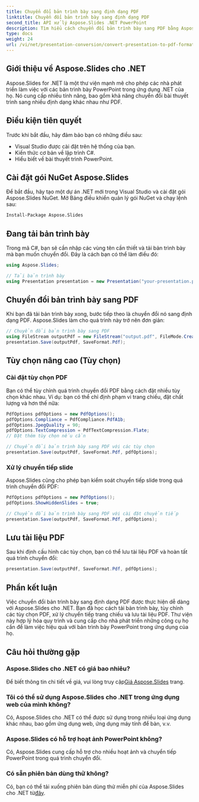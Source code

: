 ```yaml
---
title: Chuyển đổi bản trình bày sang định dạng PDF
linktitle: Chuyển đổi bản trình bày sang định dạng PDF
second_title: API xử lý Aspose.Slides .NET PowerPoint
description: Tìm hiểu cách chuyển đổi bản trình bày sang PDF bằng Aspose.Slides for .NET. Hướng dẫn từng bước với mã nguồn. Chuyển đổi hiệu quả và hiệu quả.
type: docs
weight: 24
url: /vi/net/presentation-conversion/convert-presentation-to-pdf-format/
---
```


## Giới thiệu về Aspose.Slides cho .NET

Aspose.Slides for .NET là một thư viện mạnh mẽ cho phép các nhà phát triển làm việc với các bản trình bày PowerPoint trong ứng dụng .NET của họ. Nó cung cấp nhiều tính năng, bao gồm khả năng chuyển đổi bài thuyết trình sang nhiều định dạng khác nhau như PDF.

## Điều kiện tiên quyết

Trước khi bắt đầu, hãy đảm bảo bạn có những điều sau:

- Visual Studio được cài đặt trên hệ thống của bạn.
- Kiến thức cơ bản về lập trình C#.
- Hiểu biết về bài thuyết trình PowerPoint.

## Cài đặt gói NuGet Aspose.Slides

Để bắt đầu, hãy tạo một dự án .NET mới trong Visual Studio và cài đặt gói Aspose.Slides NuGet. Mở Bảng điều khiển quản lý gói NuGet và chạy lệnh sau:

```bash
Install-Package Aspose.Slides
```

## Đang tải bản trình bày

Trong mã C#, bạn sẽ cần nhập các vùng tên cần thiết và tải bản trình bày mà bạn muốn chuyển đổi. Đây là cách bạn có thể làm điều đó:

```csharp
using Aspose.Slides;

// Tải bản trình bày
using Presentation presentation = new Presentation("your-presentation.pptx");
```

## Chuyển đổi bản trình bày sang PDF

Khi bạn đã tải bản trình bày xong, bước tiếp theo là chuyển đổi nó sang định dạng PDF. Aspose.Slides làm cho quá trình này trở nên đơn giản:

```csharp
// Chuyển đổi bản trình bày sang PDF
using FileStream outputPdf = new FileStream("output.pdf", FileMode.Create);
presentation.Save(outputPdf, SaveFormat.Pdf);
```

## Tùy chọn nâng cao (Tùy chọn)

### Cài đặt tùy chọn PDF

Bạn có thể tùy chỉnh quá trình chuyển đổi PDF bằng cách đặt nhiều tùy chọn khác nhau. Ví dụ: bạn có thể chỉ định phạm vi trang chiếu, đặt chất lượng và hơn thế nữa:

```csharp
PdfOptions pdfOptions = new PdfOptions();
pdfOptions.Compliance = PdfCompliance.PdfA1b;
pdfOptions.JpegQuality = 90;
pdfOptions.TextCompression = PdfTextCompression.Flate;
// Đặt thêm tùy chọn nếu cần

// Chuyển đổi bản trình bày sang PDF với các tùy chọn
presentation.Save(outputPdf, SaveFormat.Pdf, pdfOptions);
```

### Xử lý chuyển tiếp slide

Aspose.Slides cũng cho phép bạn kiểm soát chuyển tiếp slide trong quá trình chuyển đổi PDF:

```csharp
PdfOptions pdfOptions = new PdfOptions();
pdfOptions.ShowHiddenSlides = true;

// Chuyển đổi bản trình bày sang PDF với cài đặt chuyển tiếp
presentation.Save(outputPdf, SaveFormat.Pdf, pdfOptions);
```

## Lưu tài liệu PDF

Sau khi định cấu hình các tùy chọn, bạn có thể lưu tài liệu PDF và hoàn tất quá trình chuyển đổi:

```csharp
presentation.Save(outputPdf, SaveFormat.Pdf, pdfOptions);
```

## Phần kết luận

Việc chuyển đổi bản trình bày sang định dạng PDF được thực hiện dễ dàng với Aspose.Slides cho .NET. Bạn đã học cách tải bản trình bày, tùy chỉnh các tùy chọn PDF, xử lý chuyển tiếp trang chiếu và lưu tài liệu PDF. Thư viện này hợp lý hóa quy trình và cung cấp cho nhà phát triển những công cụ họ cần để làm việc hiệu quả với bản trình bày PowerPoint trong ứng dụng của họ.

## Câu hỏi thường gặp

### Aspose.Slides cho .NET có giá bao nhiêu?

Để biết thông tin chi tiết về giá, vui lòng truy cập[Giá Aspose.Slides](https://purchase.aspose.com/admin/pricing/slides/family) trang.

### Tôi có thể sử dụng Aspose.Slides cho .NET trong ứng dụng web của mình không?

Có, Aspose.Slides cho .NET có thể được sử dụng trong nhiều loại ứng dụng khác nhau, bao gồm ứng dụng web, ứng dụng máy tính để bàn, v.v.

### Aspose.Slides có hỗ trợ hoạt ảnh PowerPoint không?

Có, Aspose.Slides cung cấp hỗ trợ cho nhiều hoạt ảnh và chuyển tiếp PowerPoint trong quá trình chuyển đổi.

### Có sẵn phiên bản dùng thử không?

 Có, bạn có thể tải xuống phiên bản dùng thử miễn phí của Aspose.Slides cho .NET từ[đây](https://products.aspose.com/slides/net).